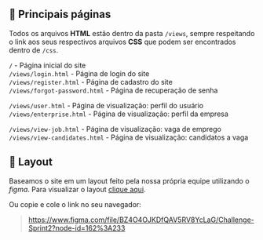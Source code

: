 ## 📃 Principais páginas

Todos os arquivos **HTML** estão dentro da pasta `/views`, sempre respeitando o link aos seus respectivos arquivos **CSS** que podem ser encontrados dentro de `/css`.

`/` - Página inicial do site <br />
`/views/login.html` - Página de login do site <br />
`/views/register.html` - Página de cadastro do site <br />
`/views/forgot-password.html` - Página de recuperação de senha <br />

`/views/user.html` - Página de visualização: perfil do usuário <br />
`/views/enterprise.html` - Página de visualização: perfil da empresa <br />

`/views/view-job.html` - Página de visualização: vaga de emprego <br />
`/views/view-candidates.html` - Página de visualização: candidatos a vaga <br />

## 📌 Layout

Baseamos o site em um layout feito pela nossa própria equipe utilizando o _figma_.
Para visualizar o layout [clique aqui](https://www.figma.com/file/BZ4O4OJKDfQAV5RV8YcLaG/Challenge-Sprint2?node-id=162%3A233).

Ou copie e cole o link no seu navegador:

> https://www.figma.com/file/BZ4O4OJKDfQAV5RV8YcLaG/Challenge-Sprint2?node-id=162%3A233
